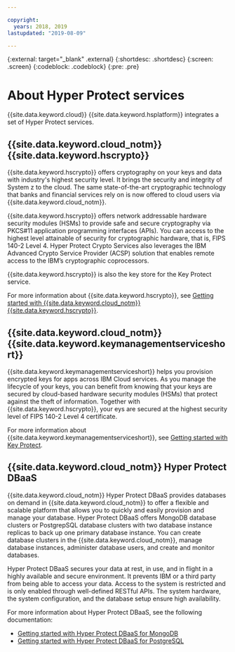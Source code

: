 ```yaml
---

copyright:
  years: 2018, 2019
lastupdated: "2019-08-09"

---
```


{:external: target="_blank" .external}
{:shortdesc: .shortdesc}
{:screen: .screen}
{:codeblock: .codeblock}
{:pre: .pre}


# About Hyper Protect services

{{site.data.keyword.cloud}} {{site.data.keyword.hsplatform}} integrates a set of Hyper Protect services.


## **{{site.data.keyword.cloud_notm}} {{site.data.keyword.hscrypto}}**  

{{site.data.keyword.hscrypto}} offers cryptography on your keys and data with industry's highest security level. It brings the security and integrity of System z to the cloud. The same state-of-the-art cryptographic technology that banks and financial services rely on is now offered to cloud users via {{site.data.keyword.cloud_notm}}.

{{site.data.keyword.hscrypto}} offers network addressable hardware security modules (HSMs) to provide safe and secure cryptography via PKCS#11 application programming interfaces (APIs). You can access to the highest level attainable of security for cryptographic hardware, that is, FIPS 140-2 Level 4.  Hyper Protect Crypto Services also leverages the IBM Advanced Crypto Service Provider (ACSP) solution that enables remote access to the IBM’s cryptographic coprocessors.

{{site.data.keyword.hscrypto}} is also the key store for the Key Protect service.

For more information about {{site.data.keyword.hscrypto}}, see [Getting started with {{site.data.keyword.cloud_notm}} {{site.data.keyword.hscrypto}}](https://console.stage1.bluemix.net/docs/services/zcrypto/index.html).


## **{{site.data.keyword.cloud_notm}} {{site.data.keyword.keymanagementserviceshort}}**

{{site.data.keyword.keymanagementserviceshort}} helps you provision encrypted keys for apps across IBM Cloud services. As you manage the lifecycle of your keys, you can benefit from knowing that your keys are secured by cloud-based hardware security modules (HSMs) that protect against the theft of information. Together with {{site.data.keyword.hscrypto}}, your eys are secured at the highest security level of FIPS 140-2 Level 4 certificate.

For more information about {{site.data.keyword.keymanagementserviceshort}}, see [Getting started with Key Protect](https://console.bluemix.net/docs/services/keymgmt/index.html).


## **{{site.data.keyword.cloud_notm}} Hyper Protect DBaaS**  

{{site.data.keyword.cloud_notm}} Hyper Protect DBaaS provides databases on demand in {{site.data.keyword.cloud_notm}} to offer a flexible and scalable platform that allows you to quickly and easily provision and manage your database. Hyper Protect DBaaS offers MongoDB database clusters or PostgrepSQL database clusters with two database instance replicas to back up one primary database instance. You can create database clusters in the {{site.data.keyword.cloud_notm}}, manage database instances, administer database users, and create and monitor databases.

Hyper Protect DBaaS secures your data at rest, in use, and in flight in a highly available and secure environment. It prevents IBM or a third party from being able to access your data. Access to the system is restricted and is only enabled through well-defined RESTful APIs. The system hardware, the system configuration, and the database setup ensure high availability.

For more information about Hyper Protect DBaaS, see the following documentation:
- [Getting started with Hyper Protect DBaaS for MongoDB](https://cloud.ibm.com/docs/services/hyper-protect-dbaas-for-mongodb?topic=hyper-protect-dbaas-for-mongodb-gettingstarted)
- [Getting started with Hyper Protect DBaaS for PostgreSQL](https://cloud.ibm.com/docs/services/hyper-protect-dbaas-for-postgresql?topic=hyper-protect-dbaas-for-postgresql-gettingstarted)
    
<!--
## **{{site.data.keyword.cloud_notm}} {{site.data.keyword.hscontainers}}**  

{{site.data.keyword.cloud_notm}} Container delivers powerful tools by combining Docker and Kubernetes technologies, an intuitive user experience, and built-in security and isolation to automate the deployment, operation, scaling, and monitoring of containerized apps in a cluster of compute hosts.

**Note**: {{site.data.keyword.hscontainers}} is now available to only sponsor users. If you expect dedicated security support, register as sponsor users with the [IBM Z Client Feedback Program](https://www-01.ibm.com/marketing/iwm/iwmdocs/web/cc/earlyprograms/zcustomer.shtml) to deploy your application to the {{site.data.keyword.hscontainers}} cluster.

For more information about {{site.data.keyword.cloud_notm}} Container, see [Getting started with {{site.data.keyword.cloud_notm}} Container Service](https://console.bluemix.net/docs/containers/container_index.html#container_index).
-->
